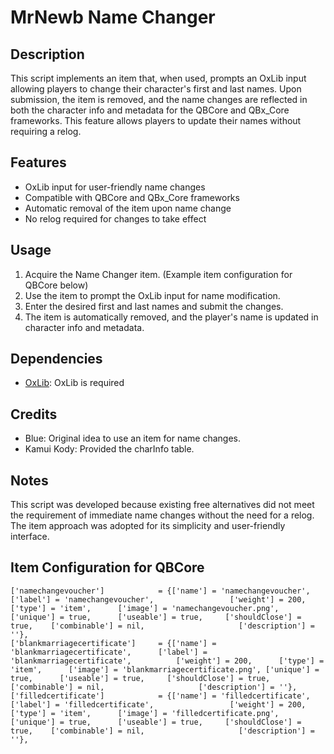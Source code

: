 # MrNewb Name Changer

## Description
This script implements an item that, when used, prompts an OxLib input allowing players to change their character's first and last names. Upon submission, the item is removed, and the name changes are reflected in both the character info and metadata for the QBCore and QBx_Core frameworks. This feature allows players to update their names without requiring a relog.

## Features
- OxLib input for user-friendly name changes
- Compatible with QBCore and QBx_Core frameworks
- Automatic removal of the item upon name change
- No relog required for changes to take effect

## Usage
1. Acquire the Name Changer item. (Example item configuration for QBCore below)
2. Use the item to prompt the OxLib input for name modification.
3. Enter the desired first and last names and submit the changes.
4. The item is automatically removed, and the player's name is updated in character info and metadata.

## Dependencies
- [OxLib](https://github.com/overextended/ox_lib): OxLib is required

## Credits
- Blue: Original idea to use an item for name changes.
- Kamui Kody: Provided the charInfo table.

## Notes
This script was developed because existing free alternatives did not meet the requirement of immediate name changes without the need for a relog. The item approach was adopted for its simplicity and user-friendly interface.


## Item Configuration for QBCore
	['namechangevoucher'] 			 = {['name'] = 'namechangevoucher', 			['label'] = 'namechangevoucher', 		    	 ['weight'] = 200, 		['type'] = 'item', 		['image'] = 'namechangevoucher.png', 		['unique'] = true,		['useable'] = true, 	['shouldClose'] = true,	   ['combinable'] = nil,                     ['description'] = ''},
	['blankmarriagecertificate'] 	 = {['name'] = 'blankmarriagecertificate', 		['label'] = 'blankmarriagecertificate', 		 ['weight'] = 200, 		['type'] = 'item', 		['image'] = 'blankmarriagecertificate.png', ['unique'] = true,		['useable'] = true, 	['shouldClose'] = true,	   ['combinable'] = nil,                     ['description'] = ''},
	['filledcertificate'] 			 = {['name'] = 'filledcertificate', 			['label'] = 'filledcertificate', 		    	 ['weight'] = 200, 		['type'] = 'item', 		['image'] = 'filledcertificate.png', 		['unique'] = true,		['useable'] = true, 	['shouldClose'] = true,	   ['combinable'] = nil,                     ['description'] = ''},

